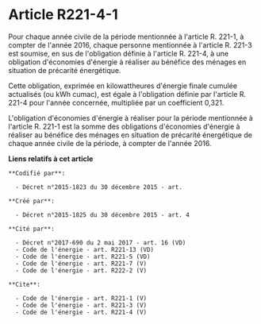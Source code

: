 # Article R221-4-1

Pour chaque année civile de la période mentionnée à l'article R. 221-1, à compter de l'année 2016, chaque personne mentionnée
à l'article R. 221-3 est soumise, en sus de l'obligation définie à l'article R. 221-4, à une obligation d'économies d'énergie
à réaliser au bénéfice des ménages en situation de précarité énergétique. 

Cette obligation, exprimée en kilowattheures d'énergie finale cumulée actualisés (ou kWh cumac), est égale à l'obligation
définie par l'article R. 221-4 pour l'année concernée, multipliée par un coefficient 0,321. 

L'obligation d'économies d'énergie à réaliser pour la période mentionnée à l'article R. 221-1 est la somme des obligations
d'économies d'énergie à réaliser au bénéfice des ménages en situation de précarité énergétique de chaque année civile de la
période, à compter de l'année 2016.

**Liens relatifs à cet article**

	**Codifié par**:

	  - Décret n°2015-1823 du 30 décembre 2015 - art.

	**Créé par**:

	  - Décret n°2015-1825 du 30 décembre 2015 - art. 4

	**Cité par**:

	  - Décret n°2017-690 du 2 mai 2017 - art. 16 (VD)
	  - Code de l'énergie - art. R221-13 (VD)
	  - Code de l'énergie - art. R221-5 (VD)
	  - Code de l'énergie - art. R221-7 (V)
	  - Code de l'énergie - art. R222-2 (V)

	**Cite**:

	  - Code de l'énergie - art. R221-1 (V)
	  - Code de l'énergie - art. R221-3 (V)
	  - Code de l'énergie - art. R221-4 (V)
